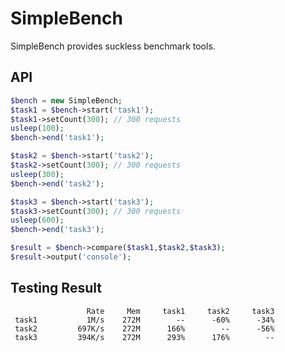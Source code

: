 SimpleBench
===========

SimpleBench provides suckless benchmark tools.

## API

```php
$bench = new SimpleBench;
$task1 = $bench->start('task1');
$task1->setCount(300); // 300 requests
usleep(100);
$bench->end('task1');

$task2 = $bench->start('task2');
$task2->setCount(300); // 300 requests
usleep(300);
$bench->end('task2');

$task3 = $bench->start('task3');
$task3->setCount(300); // 300 requests
usleep(600);
$bench->end('task3');

$result = $bench->compare($task1,$task2,$task3);
$result->output('console');
```


## Testing Result

                     Rate     Mem     task1     task2     task3
     task1           1M/s    272M        --      -60%      -34%
     task2         697K/s    272M      166%        --      -56%
     task3         394K/s    272M      293%      176%        --


